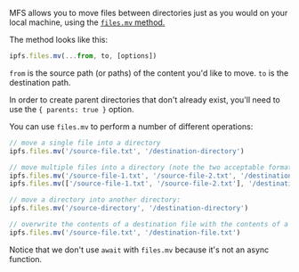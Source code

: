 MFS allows you to move files between directories just as you would on your local machine, using the [`files.mv` method.](https://github.com/ipfs/interface-js-ipfs-core/blob/master/SPEC/FILES.md#filesmv)

The method looks like this:
```js
ipfs.files.mv(...from, to, [options])
```

`from` is the source path (or paths) of the content you'd like to move. `to` is the destination path.

In order to create parent directories that don't already exist, you'll need to use the `{ parents: true }` option.

You can use `files.mv` to perform a number of different operations:

```js
// move a single file into a directory
ipfs.files.mv('/source-file.txt', '/destination-directory')

// move multiple files into a directory (note the two acceptable formats)
ipfs.files.mv('/source-file-1.txt', '/source-file-2.txt', '/destination-directory')
ipfs.files.mv(['/source-file-1.txt', '/source-file-2.txt'], '/destination-directory')

// move a directory into another directory:
ipfs.files.mv('/source-directory', '/destination-directory')

// overwrite the contents of a destination file with the contents of a source file
ipfs.files.mv('/source-file.txt', '/destination-file.txt')
```
Notice that we don't use `await` with `files.mv` because it's not an async function.
